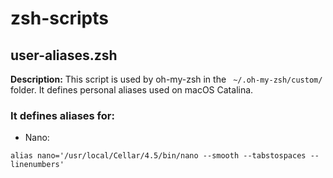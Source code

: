 # zsh-scripts

## user-aliases.zsh
**Description:**
This script is used by oh-my-zsh in the <code> ~/.oh-my-zsh/custom/</code> folder. It defines personal aliases used on macOS Catalina.

### It defines aliases for:
* Nano:
<pre><code>alias nano='/usr/local/Cellar/4.5/bin/nano --smooth --tabstospaces --linenumbers'</pre></code>